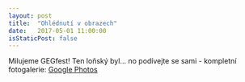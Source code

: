 ```yaml
---
layout: post
title:  "Ohlédnutí v obrazech"
date:   2017-05-01 11:00:00
isStaticPost: false
---
```


Milujeme GEGfest! Ten loňský byl... no podívejte se sami - kompletní fotogalerie: 
[Google Photos](https://goo.gl/fWaCfc)